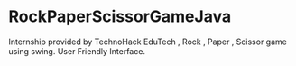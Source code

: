 # RockPaperScissorGameJava
Internship provided by TechnoHack EduTech , Rock , Paper , Scissor game using swing. User Friendly Interface.
